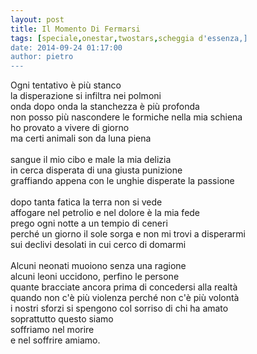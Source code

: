 ```yaml
---
layout: post
title: Il Momento Di Fermarsi
tags: [speciale,onestar,twostars,scheggia d'essenza,]
date: 2014-09-24 01:17:00
author: pietro
---
```

Ogni tentativo è più stanco<br/>la disperazione si infiltra nei polmoni<br/>onda dopo onda la stanchezza è più profonda<br/>non posso più nascondere le formiche nella mia schiena<br/>ho provato a vivere di giorno<br/>ma certi animali son da luna piena<br/><br/>sangue il mio cibo e male la mia delizia<br/>in cerca disperata di una giusta punizione<br/>graffiando appena con le unghie disperate la passione<br/><br/>dopo tanta fatica la terra non si vede<br/>affogare nel petrolio e nel dolore è la mia fede<br/>prego ogni notte a un tempio di ceneri<br/>perché un giorno il sole sorga e non mi trovi a disperarmi<br/>sui declivi desolati in cui cerco di domarmi<br/><br/>Alcuni neonati muoiono senza una ragione<br/>alcuni leoni uccidono, perfino le persone<br/>quante bracciate ancora prima di concedersi alla realtà<br/>quando non c'è più violenza perché non c'è più volontà<br/>i nostri sforzi si spengono col sorriso di chi ha amato<br/>soprattutto questo siamo<br/>soffriamo nel morire<br/>e nel soffrire amiamo.
